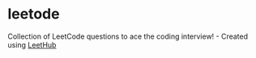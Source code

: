 # leetode
Collection of LeetCode questions to ace the coding interview! - Created using [LeetHub](https://github.com/QasimWani/LeetHub)
